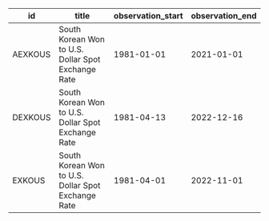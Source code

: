 | id      | title                                              | observation_start   | observation_end   |
|---------|----------------------------------------------------|---------------------|-------------------|
| AEXKOUS | South Korean Won to U.S. Dollar Spot Exchange Rate | 1981-01-01          | 2021-01-01        |
| DEXKOUS | South Korean Won to U.S. Dollar Spot Exchange Rate | 1981-04-13          | 2022-12-16        |
| EXKOUS  | South Korean Won to U.S. Dollar Spot Exchange Rate | 1981-04-01          | 2022-11-01        |